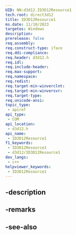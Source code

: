 ```yaml
---
UID: NN:d3d12.ID3D12Resource1
tech.root: direct3d12
title: ID3D12Resource1
ms.date: 11/10/2023
targetos: Windows
description: 
prerelease: false
req.assembly: 
req.construct-type: iface
req.ddi-compliance: 
req.header: d3d12.h
req.idl: 
req.include-header: 
req.max-support: 
req.namespace: 
req.redist: 
req.target-min-winverclnt: 
req.target-min-winversvr: 
req.target-type: 
req.unicode-ansi: 
topic_type:
 - apiref
api_type:
 - COM
api_location:
 - d3d12.h
api_name:
 - ID3D12Resource1
f1_keywords:
 - ID3D12Resource1
 - d3d12/ID3D12Resource1
dev_langs:
 - c++
helpviewer_keywords:
 - ID3D12Resource1
---
```


## -description

## -remarks

## -see-also

